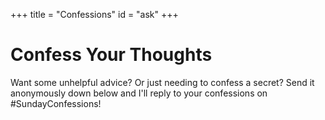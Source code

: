 +++
title = "Confessions"
id = "ask"
+++

# Confess Your Thoughts

Want some unhelpful advice? Or just needing to confess a secret? Send it anonymously down below and I'll reply to your confessions on #SundayConfessions!
